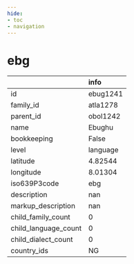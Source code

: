 ```yaml
---
hide:
- toc
- navigation
---
```

# ebg
|                      | info     |
|:---------------------|:---------|
| id                   | ebug1241 |
| family_id            | atla1278 |
| parent_id            | obol1242 |
| name                 | Ebughu   |
| bookkeeping          | False    |
| level                | language |
| latitude             | 4.82544  |
| longitude            | 8.01304  |
| iso639P3code         | ebg      |
| description          | nan      |
| markup_description   | nan      |
| child_family_count   | 0        |
| child_language_count | 0        |
| child_dialect_count  | 0        |
| country_ids          | NG       |